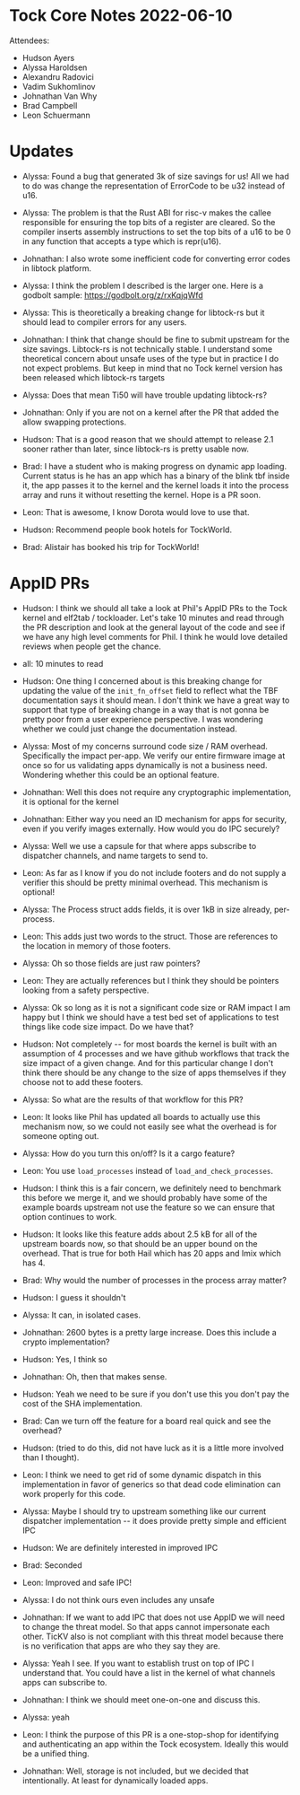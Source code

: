 # Tock Core Notes 2022-06-10

Attendees:
- Hudson Ayers
- Alyssa Haroldsen
- Alexandru Radovici
- Vadim Sukhomlinov
- Johnathan Van Why
- Brad Campbell
- Leon Schuermann

# Updates

- Alyssa: Found a bug that generated 3k of size savings for us! All we had to do
  was change the representation of ErrorCode to be u32 instead of u16.

- Alyssa: The problem is that the Rust ABI for risc-v makes the callee
  responsible for ensuring the top bits of a register are cleared. So the
  compiler inserts assembly instructions to set the top bits of a u16 to be 0 in
  any function that accepts a type which is repr(u16).

- Johnathan: I also wrote some inefficient code for converting error codes in
  libtock platform.

- Alyssa: I think the problem I described is the larger one. Here is a godbolt
  sample: https://godbolt.org/z/rxKqjqWfd 

- Alyssa: This is theoretically a breaking change for libtock-rs but it should
  lead to compiler errors for any users.

- Johnathan: I think that change should be fine to submit upstream for the size
  savings. Libtock-rs is not technically stable. I understand some theoretical
  concern about unsafe uses of the type but in practice I do not expect
  problems. But keep in mind that no Tock kernel version has been released which
  libtock-rs targets

- Alyssa: Does that mean Ti50 will have trouble updating libtock-rs?

- Johnathan: Only if you are not on a kernel after the PR that added the allow
  swapping protections.

- Hudson: That is a good reason that we should attempt to release 2.1 sooner
  rather than later, since libtock-rs is pretty usable now.

- Brad: I have a student who is making progress on dynamic app loading. Current
  status is he has an app which has a binary of the blink tbf inside it, the app
  passes it to the kernel and the kernel loads it into the process array and
  runs it without resetting the kernel. Hope is a PR soon.

- Leon: That is awesome, I know Dorota would love to use that.

- Hudson: Recommend people book hotels for TockWorld.

- Brad: Alistair has booked his trip for TockWorld!

# AppID PRs

- Hudson: I think we should all take a look at Phil's AppID PRs to the Tock
  kernel and elf2tab / tockloader. Let's take 10 minutes and read through the PR
  description and look at the general layout of the code and see if we have any
  high level comments for Phil. I think he would love detailed reviews when
  people get the chance.

- all: 10 minutes to read

- Hudson: One thing I concerned about is this breaking change for updating the
  value of the `init_fn_offset` field to reflect what the TBF documentation says
  it should mean. I don't think we have a great way to support that type of
  breaking change in a way that is not gonna be pretty poor from a user
  experience perspective. I was wondering whether we could just change the
  documentation instead.

- Alyssa: Most of my concerns surround code size / RAM overhead. Specifically
  the impact per-app. We verify our entire firmware image at once so for us
  validating apps dynamically is not a business need. Wondering whether this
  could be an optional feature.

- Johnathan: Well this does not require any cryptographic implementation, it is
  optional for the kernel

- Johnathan: Either way you need an ID mechanism for apps for security, even if
  you verify images externally. How would you do IPC securely?

- Alyssa: Well we use a capsule for that where apps subscribe to dispatcher
  channels, and name targets to send to.

- Leon: As far as I know if you do not include footers and do not supply a
  verifier this should be pretty minimal overhead. This mechanism is optional!

- Alyssa: The Process struct adds fields, it is over 1kB in size already,
  per-process.

- Leon: This adds just two words to the struct. Those are references to the
  location in memory of those footers.

- Alyssa: Oh so those fields are just raw pointers?

- Leon: They are actually references but I think they should be pointers looking
  from a safety perspective.

- Alyssa: Ok so long as it is not a significant code size or RAM impact I am
  happy but I think we should have a test bed set of applications to test things
  like code size impact. Do we have that?

- Hudson: Not completely -- for most boards the kernel is built with an
  assumption of 4 processes and we have github workflows that track the size
  impact of a given change. And for this particular change I don't think there
  should be any change to the size of apps themselves if they choose not to add
  these footers.

- Alyssa: So what are the results of that workflow for this PR?

- Leon: It looks like Phil has updated all boards to actually use this mechanism
  now, so we could not easily see what the overhead is for someone opting out.

- Alyssa: How do you turn this on/off? Is it a cargo feature?

- Leon: You use `load_processes` instead of `load_and_check_processes`.

- Hudson: I think this is a fair concern, we definitely need to benchmark this
  before we merge it, and we should probably have some of the example boards
  upstream not use the feature so we can ensure that option continues to work.

- Hudson: It looks like this feature adds about 2.5 kB for all of the upstream
  boards now, so that should be an upper bound on the overhead. That is true for
  both Hail which has 20 apps and Imix which has 4.

- Brad: Why would the number of processes in the process array matter?

- Hudson: I guess it shouldn't

- Alyssa: It can, in isolated cases.

- Johnathan: 2600 bytes is a pretty large increase. Does this include a crypto
  implementation?

- Hudson: Yes, I think so

- Johnathan: Oh, then that makes sense.

- Hudson: Yeah we need to be sure if you don't use this you don't pay the cost
  of the SHA implementation.

- Brad: Can we turn off the feature for a board real quick and see the overhead?

- Hudson: (tried to do this, did not have luck as it is a little more involved
  than I thought).

- Leon: I think we need to get rid of some dynamic dispatch in this
  implementation in favor of generics so that dead code elimination can work
  properly for this code.

- Alyssa: Maybe I should try to upstream something like our current dispatcher
  implementation -- it does provide pretty simple and efficient IPC

- Hudson: We are definitely interested in improved IPC

- Brad: Seconded

- Leon: Improved and safe IPC!

- Alyssa: I do not think ours even includes any unsafe

- Johnathan: If we want to add IPC that does not use AppID we will need to
  change the threat model. So that apps cannot impersonate each other. TicKV
  also is not compliant with this threat model because there is no verification
  that apps are who they say they are.

- Alyssa: Yeah I see. If you want to establish trust on top of IPC I understand
  that. You could have a list in the kernel of what channels apps can subscribe
  to.

- Johnathan: I think we should meet one-on-one and discuss this.

- Alyssa: yeah

- Leon: I think the purpose of this PR is a one-stop-shop for identifying and
  authenticating an app within the Tock ecosystem. Ideally this would be a
  unified thing.

- Johnathan: Well, storage is not included, but we decided that intentionally.
  At least for dynamically loaded apps.
